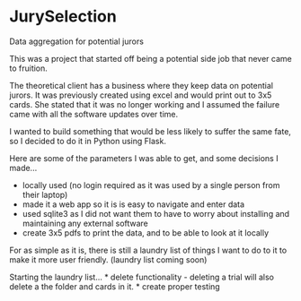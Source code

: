 # JurySelection
Data aggregation for potential jurors

This was a project that started off being a potential side job that never came to fruition. 

The theoretical client has a business where they keep data on potential jurors. It was previously created using excel and would print out to 3x5 cards. She stated that it was no longer working and I assumed the failure came with all the software updates over time.

I wanted to build something that would be less likely to suffer the same fate, so I decided to do it in Python using Flask.

Here are some of the parameters I was able to get, and some decisions I made...
  * locally used (no login required as it was used by a single person from their laptop)
  * made it a web app so it is is easy to navigate and enter data
  * used sqlite3 as I did not want them to have to worry about installing and maintaining any external software
  * create 3x5 pdfs to print the data, and to be able to look at it locally 

For as simple as it is, there is still a laundry list of things I want to do to it to make it more user friendly. (laundry list coming soon)

Starting the laundry list...
    * delete functionality - deleting a trial will also delete a the folder and cards in it.
    * create proper testing